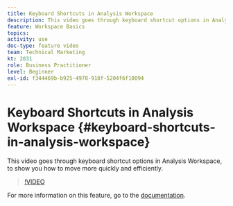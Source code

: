 ```yaml
---
title: Keyboard Shortcuts in Analysis Workspace
description: This video goes through keyboard shortcut options in Analysis Workspace, to show you how to move more quickly and efficiently. 
feature: Workspace Basics
topics: 
activity: use
doc-type: feature video
team: Technical Marketing
kt: 2031
role: Business Practitioner
level: Beginner
exl-id: f344469b-b925-4978-918f-5204f6f10094
---
```

# Keyboard Shortcuts in Analysis Workspace {#keyboard-shortcuts-in-analysis-workspace}

This video goes through keyboard shortcut options in Analysis Workspace, to show you how to move more quickly and efficiently.

>[!VIDEO](https://video.tv.adobe.com/v/23984/?quality=12)

For more information on this feature, go to the [documentation](https://marketing.adobe.com/resources/help/en_US/analytics/analysis-workspace/fa_shortcut_keys.html).
